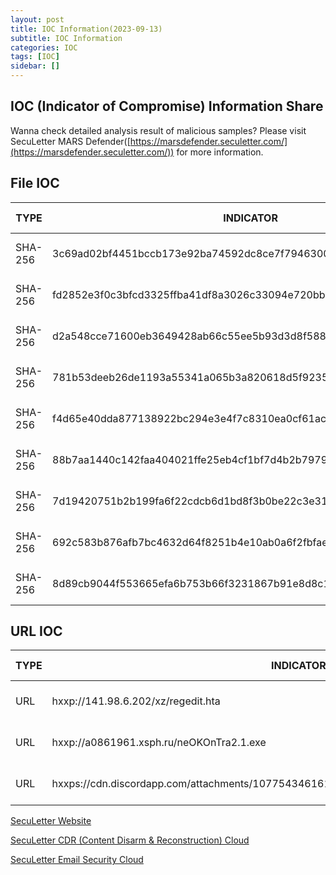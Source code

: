 ```yaml
---
layout: post
title: IOC Information(2023-09-13)
subtitle: IOC Information
categories: IOC
tags: [IOC]
sidebar: []
---
```


## **IOC (Indicator of Compromise) Information Share**

Wanna check detailed analysis result of malicious samples? Please visit SecuLetter MARS Defender([https://marsdefender.seculetter.com/](https://marsdefender.seculetter.com/)) for more information.

## File IOC

| TYPE | INDICATOR | Analysis Report |
| --- | --- | --- |
| SHA-256 | 3c69ad02bf4451bccb173e92ba74592dc8ce7f7946300bccff6e4b7f339e426f | [MARS DEFENDER REPORT](https://marsdefender.seculetter.com/?hash=3c69ad02bf4451bccb173e92ba74592dc8ce7f7946300bccff6e4b7f339e426f) |
| SHA-256 | fd2852e3f0c3bfcd3325ffba41df8a3026c33094e720bb49cf5b916650319b9b | [MARS DEFENDER REPORT](https://marsdefender.seculetter.com/?hash=fd2852e3f0c3bfcd3325ffba41df8a3026c33094e720bb49cf5b916650319b9b) |
| SHA-256 | d2a548cce71600eb3649428ab66c55ee5b93d3d8f58826ff88a4cad9a64e3b9e | [MARS DEFENDER REPORT](https://marsdefender.seculetter.com/?hash=d2a548cce71600eb3649428ab66c55ee5b93d3d8f58826ff88a4cad9a64e3b9e) |
| SHA-256 | 781b53deeb26de1193a55341a065b3a820618d5f92356a8d20f4bcf047da3658 | [MARS DEFENDER REPORT](https://marsdefender.seculetter.com/?hash=781b53deeb26de1193a55341a065b3a820618d5f92356a8d20f4bcf047da3658) |
| SHA-256 | f4d65e40dda877138922bc294e3e4f7c8310ea0cf61ac148d663e7848223b5b7 | [MARS DEFENDER REPORT](https://marsdefender.seculetter.com/?hash=f4d65e40dda877138922bc294e3e4f7c8310ea0cf61ac148d663e7848223b5b7) |
| SHA-256 | 88b7aa1440c142faa404021ffe25eb4cf1bf7d4b2b7979c7ffdc98014961aadf | [MARS DEFENDER REPORT](https://marsdefender.seculetter.com/?hash=88b7aa1440c142faa404021ffe25eb4cf1bf7d4b2b7979c7ffdc98014961aadf) |
| SHA-256 | 7d19420751b2b199fa6f22cdcb6d1bd8f3b0be22c3e31b2fbf27036c2d2d4ae7 | [MARS DEFENDER REPORT](https://marsdefender.seculetter.com/?hash=7d19420751b2b199fa6f22cdcb6d1bd8f3b0be22c3e31b2fbf27036c2d2d4ae7) |
| SHA-256 | 692c583b876afb7bc4632d64f8251b4e10ab0a6f2fbfaec34ff584fba5bce221 | [MARS DEFENDER REPORT](https://marsdefender.seculetter.com/?hash=692c583b876afb7bc4632d64f8251b4e10ab0a6f2fbfaec34ff584fba5bce221) |
| SHA-256 | 8d89cb9044f553665efa6b753b66f3231867b91e8d8c1cc519770e7bee0af1c4 | [MARS DEFENDER REPORT](https://marsdefender.seculetter.com/?hash=8d89cb9044f553665efa6b753b66f3231867b91e8d8c1cc519770e7bee0af1c4) |


## URL IOC

| TYPE | INDICATOR | Analysis Report |
| --- | --- | --- |
| URL | hxxp://141.98.6.202/xz/regedit.hta | [MARS DEFENDER REPORT](https://marsdefender.seculetter.com/?hash=781b53deeb26de1193a55341a065b3a820618d5f92356a8d20f4bcf047da3658) |
| URL | hxxp://a0861961.xsph.ru/neOKOnTra2.1.exe | [MARS DEFENDER REPORT](https://marsdefender.seculetter.com/?hash=f4d65e40dda877138922bc294e3e4f7c8310ea0cf61ac148d663e7848223b5b7) |
| URL | hxxps://cdn.discordapp.com/attachments/1077543461617676409/1150743707176402974/jahy.exe | [MARS DEFENDER REPORT](https://marsdefender.seculetter.com/?hash=8d89cb9044f553665efa6b753b66f3231867b91e8d8c1cc519770e7bee0af1c4) |

[SecuLetter Website](https://global.seculetter.com/)

[SecuLetter CDR (Content Disarm & Reconstruction) Cloud](https://aws.amazon.com/marketplace/pp/prodview-rojjj6xvqijfk)

[SecuLetter Email Security Cloud](https://aws.amazon.com/marketplace/pp/prodview-ndwijdxk7iobk)
